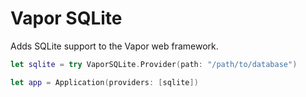 # Vapor SQLite 

Adds SQLite support to the Vapor web framework.


```swift
let sqlite = try VaporSQLite.Provider(path: "/path/to/database")

let app = Application(providers: [sqlite])
```
